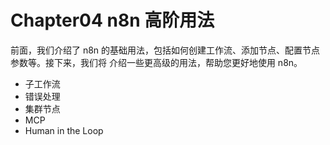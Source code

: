 # Chapter04 n8n 高阶用法

前面，我们介绍了 n8n 的基础用法，包括如何创建工作流、添加节点、配置节点参数等。接下来，我们将
介绍一些更高级的用法，帮助您更好地使用 n8n。

- 子工作流
- 错误处理
- 集群节点
- MCP
- Human in the Loop
